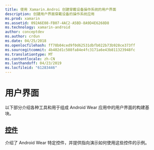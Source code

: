 ```yaml
---
title: 使用 Xamarin.Androi 创建穿戴设备操作系统的用户界面
description: 创建用户界面穿戴设备的操作系统应用
ms.prod: xamarin
ms.assetid: 092A6E08-FB07-4AC2-A5BD-8A9D4E6268D8
ms.technology: xamarin-android
author: conceptdev
ms.author: crdun
ms.date: 04/25/2018
ms.openlocfilehash: ff78b04ced9f0d62531dbfb022b73b928ce373ff
ms.sourcegitcommit: 4b402d1c508fa84e4fc3171a6e43b811323948fc
ms.translationtype: MT
ms.contentlocale: zh-CN
ms.lasthandoff: 04/23/2019
ms.locfileid: "61283446"
---
```

# <a name="user-interface"></a>用户界面

以下部分介绍各种工具和用于组成 Android Wear 应用中的用户界面的构建基块。
 
##  <a name="controlsandroidwearuser-interfacecontrolsindexmd"></a>[控件](~/android/wear/user-interface/controls/index.md)

介绍了 Android Wear 特定控件，并提供指向演示如何使用这些控件的示例。
